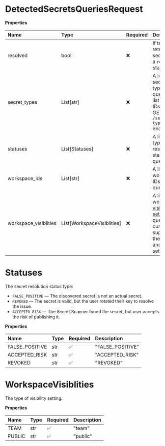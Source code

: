# DetectedSecretsQueriesRequest

**Properties**

| Name                  | Type                       | Required | Description                                                                                                                                                                                                                                   |
| :-------------------- | :------------------------- | :------- | :-------------------------------------------------------------------------------------------------------------------------------------------------------------------------------------------------------------------------------------------- |
| resolved              | bool                       | ❌       | If true, return secrets with a `resolved` status.                                                                                                                                                                                             |
| secret_types          | List[str]                  | ❌       | A list of secrets types to query. For a list of valid IDs, use the GET `/secret-types` endpoint.                                                                                                                                              |
| statuses              | List[Statuses]             | ❌       | A list of the types of resolution statuses to query.                                                                                                                                                                                          |
| workspace_ids         | List[str]                  | ❌       | A list of workspaces IDs to query.                                                                                                                                                                                                            |
| workspace_visiblities | List[WorkspaceVisiblities] | ❌       | A list of workspace [visibility settings](https://learning.postman.com/docs/collaborating-in-postman/using-workspaces/managing-workspaces/#changing-workspace-visibility) to query. This currently supports the `team` and `public` settings. |

# Statuses

The secret resolution status type:

- `FALSE_POSITIVE` — The discovered secret is not an actual secret.
- `REVOKED` — The secret is valid, but the user rotated their key to resolve the issue.
- `ACCEPTED_RISK` — The Secret Scanner found the secret, but user accepts the risk of publishing it.

**Properties**

| Name           | Type | Required | Description      |
| :------------- | :--- | :------- | :--------------- |
| FALSE_POSITIVE | str  | ✅       | "FALSE_POSITIVE" |
| ACCEPTED_RISK  | str  | ✅       | "ACCEPTED_RISK"  |
| REVOKED        | str  | ✅       | "REVOKED"        |

# WorkspaceVisiblities

The type of visibility setting.

**Properties**

| Name   | Type | Required | Description |
| :----- | :--- | :------- | :---------- |
| TEAM   | str  | ✅       | "team"      |
| PUBLIC | str  | ✅       | "public"    |

<!-- This file was generated by liblab | https://liblab.com/ -->
